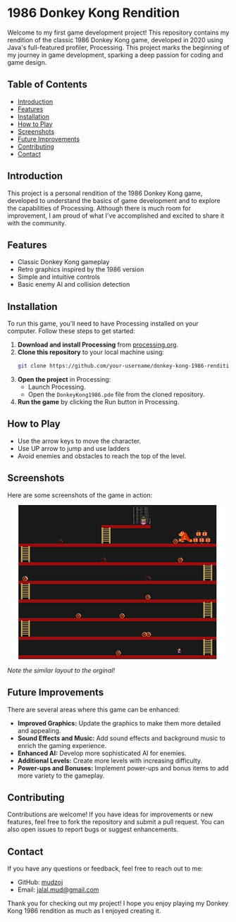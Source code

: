 # 1986 Donkey Kong Rendition

Welcome to my first game development project! This repository contains my rendition of the classic 1986 Donkey Kong game, developed in 2020 using Java's full-featured profiler, Processing. This project marks the beginning of my journey in game development, sparking a deep passion for coding and game design.

## Table of Contents
- [Introduction](#introduction)
- [Features](#features)
- [Installation](#installation)
- [How to Play](#how-to-play)
- [Screenshots](#screenshots)
- [Future Improvements](#future-improvements)
- [Contributing](#contributing)
- [Contact](#contact)

## Introduction

This project is a personal rendition of the 1986 Donkey Kong game, developed to understand the basics of game development and to explore the capabilities of Processing. Although there is much room for improvement, I am proud of what I've accomplished and excited to share it with the community.

## Features

- Classic Donkey Kong gameplay
- Retro graphics inspired by the 1986 version
- Simple and intuitive controls
- Basic enemy AI and collision detection

## Installation

To run this game, you'll need to have Processing installed on your computer. Follow these steps to get started:

1. **Download and install Processing** from [processing.org](https://processing.org/download/).
2. **Clone this repository** to your local machine using:
    ```bash
    git clone https://github.com/your-username/donkey-kong-1986-rendition.git
    ```
3. **Open the project** in Processing:
    - Launch Processing.
    - Open the `DonkeyKong1986.pde` file from the cloned repository.
4. **Run the game** by clicking the Run button in Processing.

## How to Play

- Use the arrow keys to move the character.
- Use UP arrow to jump and use ladders
- Avoid enemies and obstacles to reach the top of the level.

## Screenshots

Here are some screenshots of the game in action:

![Screenshot 1](Screenshots/Game1.png)

*Note the similar layout to the orginal!*



## Future Improvements

There are several areas where this game can be enhanced:

- **Improved Graphics:** Update the graphics to make them more detailed and appealing.
- **Sound Effects and Music:** Add sound effects and background music to enrich the gaming experience.
- **Enhanced AI:** Develop more sophisticated AI for enemies.
- **Additional Levels:** Create more levels with increasing difficulty.
- **Power-ups and Bonuses:** Implement power-ups and bonus items to add more variety to the gameplay.

## Contributing

Contributions are welcome! If you have ideas for improvements or new features, feel free to fork the repository and submit a pull request. You can also open issues to report bugs or suggest enhancements.


## Contact

If you have any questions or feedback, feel free to reach out to me:

- GitHub: [mudzoj](https://github.com/mudzoj)
- Email: jalal.mud@gmail.com

Thank you for checking out my project! I hope you enjoy playing my Donkey Kong 1986 rendition as much as I enjoyed creating it.
